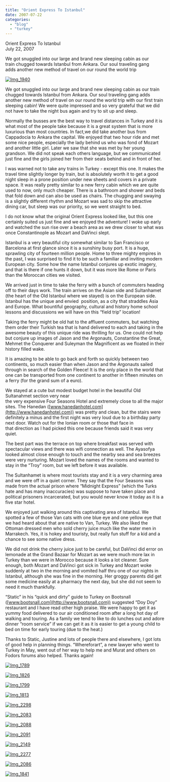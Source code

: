 ```yaml
---
title: "Orient Express To Istanbul"
date: 2007-07-22
categories: 
  - "blog"
  - "turkey"
---
```


Orient Express To Istanbul  
July 22, 2007

We got snuggled into our large and brand new sleeping cabin as our  
train chugged towards Istanbul from Ankara. Our soul traveling gang  
adds another new method of travel on our round the world trip

<!--more-->

[![Img_1940](https://pub-ac94b3f306b24c0dba4238943c97f2e1.r2.dev/soultravelers3/images/2008/03/03/img_1940.png "Img_1940")](https://pub-ac94b3f306b24c0dba4238943c97f2e1.r2.dev/photos/uncategorized/2008/03/03/img_1940.png)

We got snuggled into our large and brand new sleeping cabin as our train chugged towards Istanbul from Ankara. Our soul traveling gang adds another new method of travel on our round the world trip with our first train sleeping cabin! We were quite impressed and so very grateful that we did not have to take the night bus again and try to sit up and sleep.

Normally the busses are the best way to travel distances in Turkey and it is what most of the people take because it is a great system that is more luxurious than most countries. In fact,we did take another bus from Cappadocia to Ankara the capital. We enjoyed that two hour ride and met some nice people, especially the lady behind us who was fond of Mozart and another little girl. Later we saw that she was met by her young grandson. We did not speak each others language, but we communicated just fine and the girls joined her from their seats behind and in front of her.

I was warned not to take any trains in Turkey - except this one. It makes the travel time slightly longer by train, but is absolutely worth it to get a good night sleep in a prone position under new sheets and covers in a private space. It was really pretty similar to a new ferry cabin which we are quite used to now, only much cheaper. There is a bathroom and shower and beds that fold down and can also be used as chairs. The chugging and swaying is a slightly different rhythm and Mozart was sad to skip the attractive dining car, but sleep was our priority, so we went straight to bed.

I do not know what the original Orient Express looked like, but this one certainly suited us just fine and we enjoyed the adventure! I woke up early and watched the sun rise over a beach area as we drew closer to what was once Constantinople as Mozart and DaVinci slept.

Istanbul is a very beautiful city somewhat similar to San Francisco or Barcelona at first glance since it is a sunshiny busy port. It is a huge, sprawling city of fourteen million people. Home to three mighty empires in the past, I was surprised to find it to be such a familiar and inviting modern European city. Some how the name Istanbul conjures up exotic imagery, and that is there if one hunts it down, but it was more like Rome or Paris than the Moroccan cities we visited.

We arrived just in time to take the ferry with a bunch of commuters heading off to their days work. The train arrives on the Asian side and Sultanhamet (the heart of the Old Istanbul where we stayed) is on the European side. Istanbul has the unique and envied  position, as a city that straddles Asia and Europe. What bountiful geography, cultural and history home school lessons and discussions we will have on this “field trip” location!

Taking the ferry might be old hat to the affluent commuters, but watching them order their Turkish tea that is hand delivered to each and taking in the awesome beauty of this unique ride was thrilling for us. One could not help but conjure up images of Jason and the Argonauts, Constantine the Great, Mehmet the Conquerer and Suleyman the Magnificent as we floated in their history filled wake.

It is amazing to be able to go back and forth so quickly between two continents, so much easier than when Jason and the Argonauts sailed through in search of the Golden Fleece! It is the only place in the world that one can be transported from one continent to another in fifteen minutes on a ferry (for the grand sum of a euro).

We stayed at a cute but modest budget hotel in the beautiful Old Sultanahmet section very near  
the very expensive Four Seasons Hotel and extremely close to all the major sites. The Hanedan ([www.hanedanhotel.com](http://www.hanedanhotel.com)) was pretty and clean, but the stairs were definitely a minus and the first night was very loud due to a birthday party next door. Watch out for the Ionian room or those that face in  
that direction as I had picked this one because friends said it was very quiet.

The best part was the terrace on top where breakfast was served with spectacular views and there was wifi connection as well. The Ayasofya looked almost close enough to touch and the nearby sea and sea breezes were very nurturing. Mozart loved the names of the rooms and wanted to stay in the “Troy” room, but we left before it was available.

The Sultanhamet is where most tourists stay and it is a very charming area and we were off in a quiet corner. They say that the Four Seasons was made from the actual prison where “Midnight Express” (which the Turks hate and has many inaccuracies) was suppose to have taken place and political prisoners incarcerated, but you would never know it today as it is a five star hotel.

We enjoyed just walking around this captivating area of Istanbul. We spotted a few of those Van cats with one blue eye and one yellow eye that we had heard about that are native to Van, Turkey. We also liked the Ottoman dressed men who sold cherry juice much like the water men in Marrakech. Yes, it is hokey and touristy, but really fun stuff for a kid and a chance to see some native dress.

We did not drink the cherry juice just to be careful, but DaVinci did error on lemonade at the Grand Bazaar for Mozart as we were much more lax in Turkey than we were in Morocco because it looks a lot cleaner. Sure enough, both Mozart and DaVinci got sick in Turkey and Mozart woke suddenly at two in the morning and vomited half thru one of our nights in Istanbul, although she was fine in the morning. Her groggy parents did get some medicine easily at a pharmacy the next day, but she did not seem to need it much thankfully.

“Static” in his “quick and dirty” guide to Turkey on Bootsnall ([www.bootsnall.com](http://www.bootsnall.com)) suggested “Doy Doy” restaurant and I have read other high praise. We were happy to get it as yummy food delivered to our air conditioned room after a long hot day of walking and touring. As a family we tend to like to do lunches out and adore dinner “room service” if we can get it as it is easier to get a young child to bed on time for early touring (due to the heat.)

Thanks to Static, Justine and lots of people there and elsewhere, I got lots of good help in planning things. “Whereforart”, a new lawyer who went to Turkey in May, went out of her way to help me and Murat and others on Fodors forums also helped. Thanks again!

[![Img_1789](https://pub-ac94b3f306b24c0dba4238943c97f2e1.r2.dev/soultravelers3/images/2008/03/03/img_1789.png "Img_1789")](https://pub-ac94b3f306b24c0dba4238943c97f2e1.r2.dev/photos/uncategorized/2008/03/03/img_1789.png)

[![Img_1826](https://pub-ac94b3f306b24c0dba4238943c97f2e1.r2.dev/soultravelers3/images/2008/03/03/img_1826.png "Img_1826")](https://pub-ac94b3f306b24c0dba4238943c97f2e1.r2.dev/photos/uncategorized/2008/03/03/img_1826.png)

[![Img_1799](https://pub-ac94b3f306b24c0dba4238943c97f2e1.r2.dev/soultravelers3/images/2008/03/03/img_1799.png "Img_1799")](https://pub-ac94b3f306b24c0dba4238943c97f2e1.r2.dev/photos/uncategorized/2008/03/03/img_1799.png)

[![Img_1813](https://pub-ac94b3f306b24c0dba4238943c97f2e1.r2.dev/soultravelers3/images/2008/03/03/img_1813.png "Img_1813")](https://pub-ac94b3f306b24c0dba4238943c97f2e1.r2.dev/photos/uncategorized/2008/03/03/img_1813.png)

[![Img_2298](https://pub-ac94b3f306b24c0dba4238943c97f2e1.r2.dev/soultravelers3/images/2008/03/03/img_2298.png "Img_2298")](https://pub-ac94b3f306b24c0dba4238943c97f2e1.r2.dev/photos/uncategorized/2008/03/03/img_2298.png)

[![Img_2083](https://pub-ac94b3f306b24c0dba4238943c97f2e1.r2.dev/soultravelers3/images/2008/03/03/img_2083.png "Img_2083")](https://pub-ac94b3f306b24c0dba4238943c97f2e1.r2.dev/photos/uncategorized/2008/03/03/img_2083.png)

[![Img_2088](https://pub-ac94b3f306b24c0dba4238943c97f2e1.r2.dev/soultravelers3/images/2008/03/03/img_2088.png "Img_2088")](https://pub-ac94b3f306b24c0dba4238943c97f2e1.r2.dev/photos/uncategorized/2008/03/03/img_2088.png)

[![Img_2091](https://pub-ac94b3f306b24c0dba4238943c97f2e1.r2.dev/soultravelers3/images/2008/03/03/img_2091.png "Img_2091")](https://pub-ac94b3f306b24c0dba4238943c97f2e1.r2.dev/photos/uncategorized/2008/03/03/img_2091.png)

[![Img_2149](https://pub-ac94b3f306b24c0dba4238943c97f2e1.r2.dev/soultravelers3/images/2008/03/03/img_2149.png "Img_2149")](https://pub-ac94b3f306b24c0dba4238943c97f2e1.r2.dev/photos/uncategorized/2008/03/03/img_2149.png)

[![Img_2277](https://pub-ac94b3f306b24c0dba4238943c97f2e1.r2.dev/soultravelers3/images/2008/03/03/img_2277.png "Img_2277")](https://pub-ac94b3f306b24c0dba4238943c97f2e1.r2.dev/photos/uncategorized/2008/03/03/img_2277.png)

[![Img_2086](https://pub-ac94b3f306b24c0dba4238943c97f2e1.r2.dev/soultravelers3/images/2008/03/03/img_2086.png "Img_2086")](https://pub-ac94b3f306b24c0dba4238943c97f2e1.r2.dev/photos/uncategorized/2008/03/03/img_2086.png)

[![Img_1841](https://pub-ac94b3f306b24c0dba4238943c97f2e1.r2.dev/soultravelers3/images/2008/03/03/img_1841.png "Img_1841")](https://pub-ac94b3f306b24c0dba4238943c97f2e1.r2.dev/photos/uncategorized/2008/03/03/img_1841.png)
